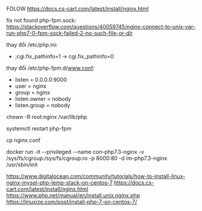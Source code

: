 FOLOW https://docs.cs-cart.com/latest/install/nginx.html

fix not found php-fpm.sock: https://stackoverflow.com/questions/40059745/nginx-connect-to-unix-var-run-php7-0-fpm-sock-failed-2-no-such-file-or-dir

thay đổi /etc/php.ini:
+ ;cgi.fix_pathinfo=1 -> cgi.fix_pathinfo=0

thay đổi /etc/php-fpm.d/www.conf:
+ listen = 0.0.0.0:9000
+ user = nginx
+ group = nginx
+ listen.owner = nobody
+ listen.group = nobody

chown -R root:nginx /var/lib/php


systemctl restart php-fpm

cp nginx.conf

docker run -it --privileged --name con-php7.3-nginx -v /sys/fs/cgroup:/sys/fs/cgroup:ro -p 8000:80 -d im-php7.3-nginx /usr/sbin/init


https://www.digitalocean.com/community/tutorials/how-to-install-linux-nginx-mysql-php-lemp-stack-on-centos-7
https://docs.cs-cart.com/latest/install/nginx.html
https://www.php.net/manual/en/install.unix.nginx.php
https://linuxize.com/post/install-php-7-on-centos-7/
